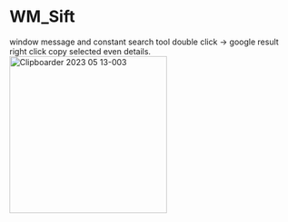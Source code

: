 # WM_Sift
window message and constant search tool
double click -> google result
right click copy selected even details.
<br>
<img width="277" alt="Clipboarder 2023 05 13-003" src="https://github.com/wolfman616/WM_Sift/assets/62726599/aa69aacd-1a52-49d2-a96a-9b028e112be8">
